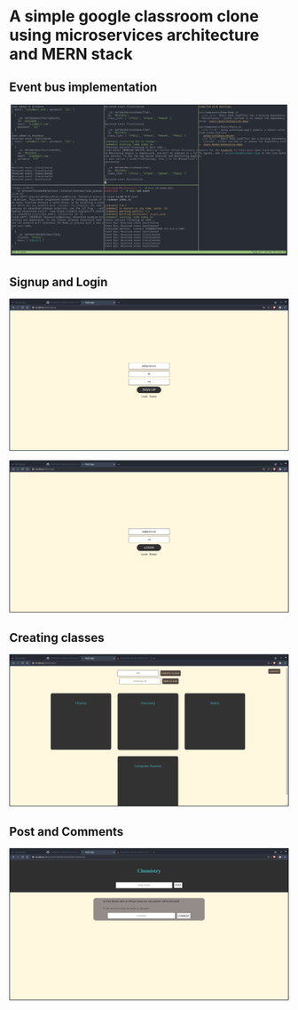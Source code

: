 # A simple google classroom clone using microservices architecture and MERN stack

## Event bus implementation
![](Images/runs.png)

## Signup and Login
![](Images/signup.png)

![](Images/login.png)

## Creating classes
![](Images/classes.png)

## Post and Comments
![](Images/post.png)
